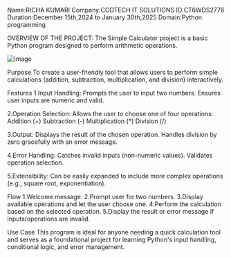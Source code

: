 Name:RICHA KUMARI
Company:CODTECH IT SOLUTIONS
ID:CT6WDS2776
Duration:December 15th,2024 to January 30th,2025
Domain:Python programming

OVERVIEW OF THE PROJECT:
The Simple Calculator project is a basic Python program designed to perform arithmetic operations.

![image](https://github.com/user-attachments/assets/c022285a-9108-42cf-8790-b658917ecc21)

Purpose
To create a user-friendly tool that allows users to perform simple calculations (addition, subtraction, multiplication, and division) interactively.

Features
1.Input Handling:
Prompts the user to input two numbers.
Ensures user inputs are numeric and valid.

2.Operation Selection:
Allows the user to choose one of four operations:
Addition (+)
Subtraction (-)
Multiplication (*)
Division (/)

3.Output:
Displays the result of the chosen operation.
Handles division by zero gracefully with an error message.

4.Error Handling:
Catches invalid inputs (non-numeric values).
Validates operation selection.

5.Extensibility:
Can be easily expanded to include more complex operations (e.g., square root, exponentiation).

Flow
1.Welcome message.
2.Prompt user for two numbers.
3.Display available operations and let the user choose one.
4.Perform the calculation based on the selected operation.
5.Display the result or error message if inputs/operations are invalid.

Use Case
This program is ideal for anyone needing a quick calculation tool and serves as a foundational project for learning Python's input handling, conditional logic, and error management.

